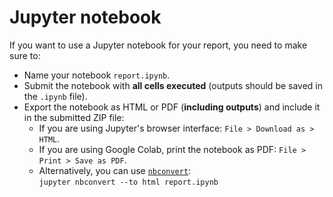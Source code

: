 # Jupyter notebook

If you want to use a Jupyter notebook for your report, you need to make sure to:

- Name your notebook `report.ipynb`.
- Submit the notebook with **all cells executed** (outputs should be saved in the `.ipynb` file).
- Export the notebook as HTML or PDF (**including outputs**) and include it in the submitted ZIP file:
  - If you are using Jupyter's browser interface: `File > Download as > HTML`.
  - If you are using Google Colab, print the notebook as PDF: `File > Print > Save as PDF`.
  - Alternatively, you can use [`nbconvert`](https://nbconvert.readthedocs.io/):  
    `jupyter nbconvert --to html report.ipynb`
